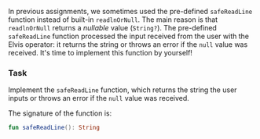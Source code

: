 In previous assignments, we sometimes used the pre-defined `safeReadLine` function instead of built-in `readlnOrNull`.
The main reason is that `readlnOrNull` returns a _nullable_ value (`String?`).
The pre-defined `safeReadLine` function processed the input received from the user with the Elvis operator:
it returns the string or throws an error if the `null` value was received.
It's time to implement this function by yourself!

### Task

Implement the `safeReadLine` function, which returns the string the user inputs or throws an error
if the `null` value was received.

<div class="hint" title="Click me to see the signature of the safeReadLine function">

The signature of the function is:
```kotlin
fun safeReadLine(): String
```
</div>
